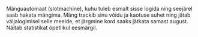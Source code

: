 Mänguautomaat (slotmachine), kuhu tuleb esmalt sisse logida ning seejärel saab hakata mängima. 
Mäng trackib sinu võidu ja kaotuse suhet ning jätab väljalogimisel selle meelde, et järgmine kord saaks jätkata samast august.
Näitab statistikat õpetlikul eesmärgil.
